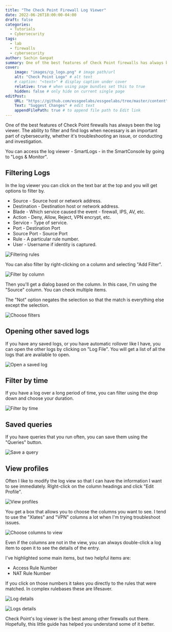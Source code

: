 ```yaml
---
title: "The Check Point Firewall Log Viewer"
date: 2022-06-26T18:00:00-04:00
draft: false
categories:
  - Tutorials
  - Cybersecurity
tags: 
  - lab
  - firewalls
  - cybersecurity
author: Sachin Ganpat
summary: One of the best features of Check Point firewalls has always been the log viewer, and this guide will be helpful in using it.
cover:
    image: "images/cp_logo.png" # image path/url
    alt: "Check Point Logo" # alt text
    # caption: "<text>" # display caption under cover
    relative: true # when using page bundles set this to true
    hidden: false # only hide on current single page
editPost:
    URL: "https://github.com/essgeelabs/essgeelabs/tree/master/content"
    Text: "Suggest Changes" # edit text
    appendFilePath: true # to append file path to Edit link
---
```




One of the best features of Check Point firewalls has always been the log viewer. The ability to filter and find logs when necessary is an important part of cybersecurity, whether it's troubleshooting an issue, or conducting and investigation.

You can access the log viewer - SmartLogs - in the SmartConsole by going to "Logs & Monitor". 

## Filtering Logs

In the log viewer you can click on the text bar at the top and you will get options to filter by.

* Source - Source host or network address.
* Destination - Destination host or network address.
* Blade - Which service caused the event - firewall, IPS, AV, etc.
* Action - Deny, Allow, Reject, VPN encrypt, etc.
* Service - Type of service.
* Port - Destination Port
* Source Port - Source Port
* Rule - A particular rule number.
* User - Username if identity is captured.

![Filtering rules](images/01.png)



You can also filter by right-clicking on a column and selecting "Add Filter".

![Filter by column](images/05.png)



Then you'll get a dialog based on the column. In this case, I'm using the "Source" column. You can check multiple items. 

The "Not" option negates the selection so that the match is everything else except the selection.  

![Choose filters](images/06.png)



## Opening other saved logs

If you have any saved logs, or you have automatic rollover like I have, you can open the other logs by clicking on "Log File". You will get a list of all the logs that are available to open.

![Open a saved log](images/02.png)



## Filter by time

If you have a log over a long period of time, you can filter using the drop down and choose your duration. 

![Filter by time](images/03.png)



## Saved queries

If you have queries that you run often, you can save them using the "Queries" button. 

![Save a query](images/04.png)



## View profiles

Often I like to modify the log view so that I can have the information I want to see immediately. RIght-click on the column headings and click "Edit Profile".

![View profiles](images/07.png)



You get a box that allows you to choose the columns you want to see. I tend to use the "Xlates" and "VPN" columns a lot when I'm trying troubleshoot issues. 

![Choose columns to view](images/08.png)



Even if the columns are not in the view, you can always double-click a log item to open it to see the details of the entry.

I've highlighted some main items, but two helpful items are:

* Access Rule Number
* NAT Rule Number

If you click on those numbers it takes you directly to the rules that were matched. In complex rulebases these are lifesaver. 

![Log details](images/09.png)

![Logs details](images/10.png)



Check Point's log viewer is the best among other firewalls out there. Hopefully, this little guide has helped you understand some of it better.
